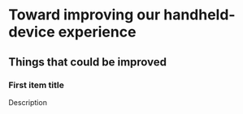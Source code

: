 # Toward improving our handheld-device experience

## Things that could be improved

### First item title

Description
